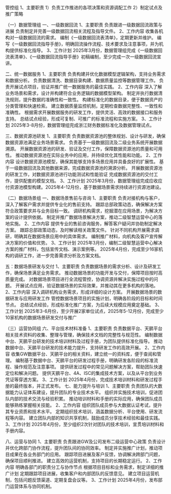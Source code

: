 
管控组
1、主要职责
1）负责工作推进的各项决策和资源调配工作
2）制定试点及推广策略

（一）数据管理组
一、一级数据回流
1、主要职责
负责跟进一级数据回流政策与进展
负责制定并完善一级数据回流相关流程及指导文件。
2、工作内容
收集各机构对一级数据回流的需求。
编制《一级数据回流表清单》，定期更新并维护。
编写《一级数据回流指导手册》，明确回流操作流程、技术要求及注意事项，并为机构提供标准化指导。
3、工作计划
2025年3月份，数据管理组完成《一级数据回流表清单》、《一级数据回流指导手册》初稿编制，至少完成一次一级数据回流宣讲。

二、统一数据服务
1、主要职责
负责构建并优化数据模型逻辑架构，支持业务需求和数据分析。
负责数据清洗、数据目录构建、数据质量监控等数据管理工作。
负责开展试点项目，验证并推广统一数据服务的最佳实践。
2、工作内容
深入了解业务场景和需求，设计并构建符合业务逻辑的数据模型架构。
制定并执行数据清洗规则，提升数据的准确性和一致性。
构建标准化的数据目录，便于数据资产的分类管理和快速检索。
建立数据质量监控机制，定期检查数据完整性、一致性和准确性。
根据需求开展数据服务的研发工作，提供灵活、高效的数据接口和服务支持。
总结试点经验，形成可复制、可推广的标准流程和实施方案。
3、工作计划
2025年3-8月份，数据管理组完成浙江财务数据标准化及数据管理试点。

三、数据资源池研发
1、主要职责
负责数据资源池的整体规划、设计与研发，确保数据资源池满足业务场景需求。
负责基于一级数据回流及二级业务系统开展数据溯源。
开展数据资源池的研发、验证及交付工作，保障数据资源池的质量和可用性。
推动数据资源池在实际业务中的应用，并持续优化其性能和功能。
2、工作内容
设计数据资源池模型，确保其能够支持多场景应用并具备良好的扩展性。
基于一级数据回流及其他数据来源，完成数据资源池的溯源分析。
开展数据资源池的研发工作，对数据资源池进行功能测试和性能验证
完成数据资源池的交付工作，提供配套的模型文档。
3、工作计划
2025年3月份，数据管理组完成应收应付资源池模型构建。2025年4-12月份，基于数据场景需求持续进行资源池建设。

（二）数据场景组
一、数据场景售前与咨询
1、主要职责
负责对接机构与客户，深入了解客户需求并提供专业化的售前支持。
跟踪总部政策动态，确保解决方案符合政策要求并与业务目标一致。
调研机构需求，挖掘潜在应用场景，为解决方案的设计提供依据。
制定并推广数据场景解决方案，推动二级智慧运营中心的落地实施。
2、工作内容
提供专业的售前咨询服务，解答客户疑问并协助制定解决方案。
跟踪总部政策动态，及时解读相关政策文件。
针对不同机构开展需求调研，明确其在数据场景应用中的具体需求。
编制推广材料，向机构及客户宣传解决方案的价值和优势。
3、工作计划
2025年3月份，编制二级智慧运营中心解决方案的推广材料，包括宣传文档、演示案例等。
2025年4月份，完成至少16家机构的调研工作，进一步完善需求分析及方案文档。

五：数据场景研发与交付
1、主要职责
负责数据场景的需求分析、设计及研发工作，确保场景满足业务需求。
推动数据场景的功能开发与交付，保障项目按时高质量完成。
对数据场景项目进行全流程管控，协调资源并解决实施过程中的问题。
开展试点应用，验证数据场景的实际效果，并推动其在更多机构的落地。
2、工作内容
深入调研机构业务需求，形成详细的设计方案。
开展数据场景的数据研发与应用研发工作
管控数据场景项目的实施计划，明确各阶段的目标和时间节点。
总结试点经验，形成标准化推广方案，为后续大规模应用奠定基础。
3、工作计划
2025年3-6月份，至少开展2家单位试点，2025年5-12月份，完成至少10家机构的数据场景研发交付与推广

（三）运营协同组
六、平台技术材料准备
1、主要职责
负责数据平台、天鹂平台相关技术资料的收集、整理与管理，确保技术文档的完整性与规范性。
编制数据中台、天鹂平台研发的技术培训材料及过程手册，为团队提供标准化指导。
推动数据中台、天鹂平台研发的技术能力提升，支持研发工作的高效开展。
2、工作内容
收集GW数据平台、天鹂平台的相关资料，建立统一的资料库，便于查阅和管理。
编制基于数据中台、天鹂平台的研发过程手册，明确研发各阶段的标准流程、操作规范及注意事项。
提供研发过程中的常见问题解决方案，帮助团队快速定位和解决问题。
提供天鹂平台、4A、ISC的集成技术方案，以及从平台到业务凭证等穿透方案。
3、工作计划
2025年4月份，完成技术培训材料和研发过程手册的最终版本，并正式发布。
七、能力提升与培训
1、主要职责
负责团队的大数据能力认证体系建设，提升团队的专业技术水平。
组织并实施技术培训，促进团队内部的技术交流与经验积累。
推动培训材料和手册的实际应用，确保团队成员能够熟练掌握相关技能。
2、工作内容
组织团队成员参与大数据认证考试，提升其专业资质和技术水平。
定期组织技术培训，涵盖数据分析、平台使用、研发流程等内容。
建立团队内部的知识共享机制，鼓励成员分享技术经验和最佳实践。
3、工作计划
2025年4月份，至少组织2次针对团队的技术培训，宣贯培训材料和手册内容。

八、运营与协同
1、主要职责
负责跟进GW及公司发布二级运营中心政策
负责设计并优化跨部门协作流程，提升团队间的协同效率。
制定并实施推广计划，推动项目成果在各业务部门的应用。
跟踪项目进展及客户反馈，协调解决跨部门问题，确保项目顺利推进。
建立高效的运营机制，支持项目的长期稳定运行。
2、工作内容
明确各部门的职责分工与协作节点
根据项目目标和业务需求，制定详细的推广计划
定期跟踪项目进展，收集客户和内部团队的反馈意见。
建立项目运营机制，包括问题反馈渠道、定期复盘会议等。
3、工作计划
2025年4月份，发布部门运营体系与协同机制。